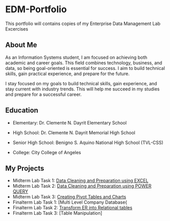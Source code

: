 # EDM-Portfolio
This portfolio will contains copies of my Enterprise Data Management Lab Excercises
## About Me
As an Information Systems student, I am focused on achieving both academic and career goals. This field combines technology, business, and data, so being goal-oriented is essential for success. 
I aim to build technical skills, gain practical experience, and prepare for the future.

I stay focused on my goals to build technical skills, gain experience, and stay current with industry trends. This will help me succeed in my studies and prepare for a successful career.

## Education
* Elementary: Dr. Clemente N. Dayrit Elementary School

* High School:  Dr. Clemente N. Dayrit Memorial High School

* Senior High School: Benigno S. Aquino National High School (TVL-CSS)

* College: City College of Angeles
## My Projects
* Midterm Lab Task 1: [Data Cleaning and Preparation using EXCEL](Midterm%20Lab%20Task%201)
* Midterm Lab Task 2: [Data Cleaning and Preparation using POWER QUERY](Midterm%20Lab%20Task%202)
* Midterm Lab Task 3: [Creating Pivot Tables and Charts](Midterm%20Lab%20Task%203)
* Finalterm Lab Task 1: [Multi Level Company Database{
* Finalterm Lab Task 2: [Transform ER into Relational tables]()
* Finalterm Lab Task 3: [Table Manipulation]